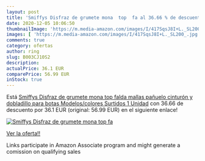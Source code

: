 ```yaml
---
layout: post
title: 'Smiffys Disfraz de grumete mona  top  fa al 36.66 % de descuento'
date: 2020-12-05 10:06:50
thumbnailImage: 'https://m.media-amazon.com/images/I/417SqsJ8I+L._SL200_.jpg'
images: [ 'https://m.media-amazon.com/images/I/417SqsJ8I+L._SL200_.jpg' ]
comments: true
category: ofertas
author: ring
slug: B003CJ10S2
description:
actualPrice: 36.1 EUR
comparePrice: 56.99 EUR
inStock: true
---
```


Está [Smiffys Disfraz de grumete mona  top  falda  mallas  pañuelo  cinturón y dobladillo para botas   Modelos/colores Surtidos  1 Unidad](https://www.amazon.es/dp/B003CJ10S2/?tag=tolees-21) con 36.66 de descuento por 36.1 EUR (original: 56.99 EUR) en el siguiente enlace!

[![Smiffys Disfraz de grumete mona  top  fa](https://m.media-amazon.com/images/I/417SqsJ8I+L._SL200_.jpg)](https://www.amazon.es/dp/B003CJ10S2/?tag=tolees-21)

[Ver la oferta!!](https://www.amazon.es/dp/B003CJ10S2/?tag=tolees-21)

Links participate in Amazon Associate program and might generate a comission on qualifying sales


